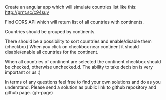 Create an angular app which will simulate countries list like this:
http://prnt.sc/c94suy

Find CORS API which will return list of all countries with continents.

Countries should be grouped by continents.

There should be a possibility to sort countries and enable/disable them (checkbox)
When you click on checkbox near continent it should disable/enable all countries for the continent. 

When all countries of continent are selected the continent checkbox should be checked, otherwise unchecked.d. The ability to take decision is very important or us :)

In terms of any questions feel free to find your own solutions and do as you understand.
Please send a solution as public link to github repository and github page. (gh-page)